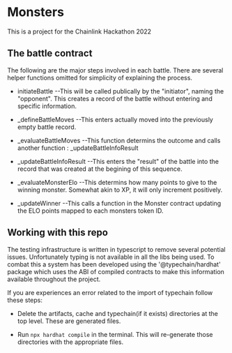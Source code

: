 # Monsters

This is a project for the Chainlink Hackathon 2022


## The battle contract

The following are the major steps involved in each battle. There are several 
helper functions omitted for simplicity of explaining the process.


- initiateBattle --This will be called publically by the "initiator", naming 
    the "opponent". This creates a record of the battle without entering and
    specific information.

- _defineBattleMoves --This enters actually moved into the previously empty 
    battle record.

- _evaluateBattleMoves --This function determins the outcome and calls another
    function : _updateBattleInfoResult

- _updateBattleInfoResult --This enters the "result" of the battle into the 
    record that was created at the begining of this sequence.

- _evaluateMonsterElo --This determins how many points to give to the winning
    monster. Somewhat akin to XP, it will only increment positively. 

- _updateWinner --This calls a function in the Monster contract updating the 
    ELO points mapped to each monsters token ID.

## Working with this repo

The testing infrastructure is written in typescript to remove several potential 
issues. Unfortunately typing is not available in all the libs being used. 
To combat this a system has been developed using the '@typechain/hardhat' 
package which uses the ABI of compiled contracts to make this information 
available throughout the project. 

If you are experiences an error related to the import of typechain follow these 
steps:

- Delete the artifacts, cache and typechain(if it exists) directories at the 
  top level. These are generated files.

- Run ```npx hardhat compile``` in the terminal. 
  This will re-generate those directories with the appropriate files. 



